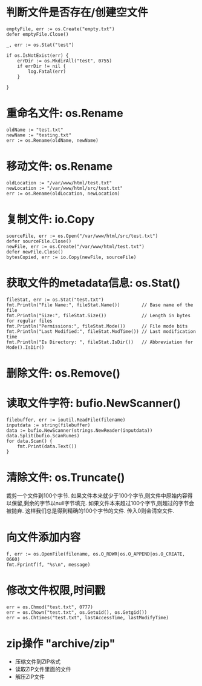 
# 判断文件是否存在/创建空文件
```
emptyFile, err := os.Create("empty.txt")
defer emptyFile.Close()
```
```
_, err := os.Stat("test")
 
if os.IsNotExist(err) {
    errDir := os.MkdirAll("test", 0755)
    if errDir != nil {
        log.Fatal(err)
    }

}
```
# 重命名文件: os.Rename
```
oldName := "test.txt"
newName := "testing.txt"
err := os.Rename(oldName, newName)
```

# 移动文件: os.Rename
```
oldLocation := "/var/www/html/test.txt"
newLocation := "/var/www/html/src/test.txt"
err := os.Rename(oldLocation, newLocation)
```

# 复制文件: io.Copy
```
sourceFile, err := os.Open("/var/www/html/src/test.txt")
defer sourceFile.Close()
newFile, err := os.Create("/var/www/html/test.txt")
defer newFile.Close()
bytesCopied, err := io.Copy(newFile, sourceFile)
```

# 获取文件的metadata信息: os.Stat()
```
fileStat, err := os.Stat("test.txt")
fmt.Println("File Name:", fileStat.Name())        // Base name of the file
fmt.Println("Size:", fileStat.Size())             // Length in bytes for regular files
fmt.Println("Permissions:", fileStat.Mode())      // File mode bits
fmt.Println("Last Modified:", fileStat.ModTime()) // Last modification time
fmt.Println("Is Directory: ", fileStat.IsDir())   // Abbreviation for Mode().IsDir()
```

# 删除文件: os.Remove()

# 读取文件字符: bufio.NewScanner()
```
filebuffer, err := ioutil.ReadFile(filename)
inputdata := string(filebuffer)
data := bufio.NewScanner(strings.NewReader(inputdata))
data.Split(bufio.ScanRunes)
for data.Scan() {
    fmt.Print(data.Text())
}
```

# 清除文件: os.Truncate() 
裁剪一个文件到100个字节.
如果文件本来就少于100个字节,则文件中原始内容得以保留,剩余的字节以null字节填充.
如果文件本来超过100个字节,则超过的字节会被抛弃.
这样我们总是得到精确的100个字节的文件.
传入0则会清空文件.

# 向文件添加内容
```
f, err := os.OpenFile(filename, os.O_RDWR|os.O_APPEND|os.O_CREATE, 0660)
fmt.Fprintf(f, "%s\n", message)
```

# 修改文件权限,时间戳
```
err = os.Chmod("test.txt", 0777)
err = os.Chown("test.txt", os.Getuid(), os.Getgid())
err = os.Chtimes("test.txt", lastAccessTime, lastModifyTime)
```

# zip操作 "archive/zip"
- 压缩文件到ZIP格式
- 读取ZIP文件里面的文件
- 解压ZIP文件
